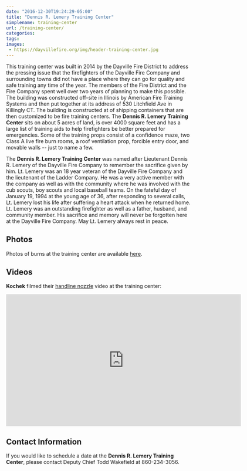 ```yaml
---
date: "2016-12-30T19:24:29-05:00"
title: "Dennis R. Lemery Training Center"
simplename: training-center
url: /training-center/
categories:
tags:
images:
 - https://dayvillefire.org/img/header-training-center.jpg
---
```


This training center was built in 2014 by the Dayville Fire District to address the pressing issue that the firefighters of the Dayville Fire Company and surrounding towns did not have a place where they can go for quality and safe training any time of the year. The members of the Fire District and the Fire Company spent well over two years of planning to make this possible. The building was constructed off-site in Illinois by American Fire Training Systems and then put together at its address of 530 Litchfield Ave in Killingly CT. The building is constructed at of shipping containers that are then customized to be fire training centers. The **Dennis R. Lemery Training Center** sits on about 5 acres of land, is over 4000 square feet and has a large list of training aids to help firefighters be better prepared for emergencies. Some of the training props consist of a confidence maze, two Class A live fire burn rooms, a roof ventilation prop, forcible entry door, and movable walls -- just to name a few.

The **Dennis R. Lemery Training Center** was named after Lieutenant Dennis R. Lemery of the Dayville Fire Company to remember the sacrifice given by him. Lt. Lemery was an 18 year veteran of the Dayville Fire Company and the lieutenant of the Ladder Company. He was a very active member with the company as well as with the community where he was involved with the cub scouts, boy scouts and local baseball teams. On the fateful day of January 19, 1994 at the young age of 36, after responding to several calls, Lt. Lemery lost his life after suffering a heart attack when he returned home. Lt. Lemery was an outstanding firefighter as well as a father, husband, and community member. His sacrifice and memory will never be forgotten here at the Dayville Fire Company. May Lt. Lemery always rest in peace.

## Photos

Photos of burns at the training center are available [here](http://photos.jbuchbinder.com/Fire-Photography/Dennis-Lemery-Training-Center).

## Videos

**Kochek** filmed their [handline nozzle](https://www.kochek.com/handline-nozzles/) video at the training center:

<iframe src="https://player.vimeo.com/video/199727221?title=0&byline=0&portrait=0" width="640" height="360" frameborder="0" webkitallowfullscreen mozallowfullscreen allowfullscreen></iframe>

## Contact Information

If you would like to schedule a date at the **Dennis R. Lemery Training Center**, please contact Deputy Chief Todd Wakefield at 860-234-3056.

